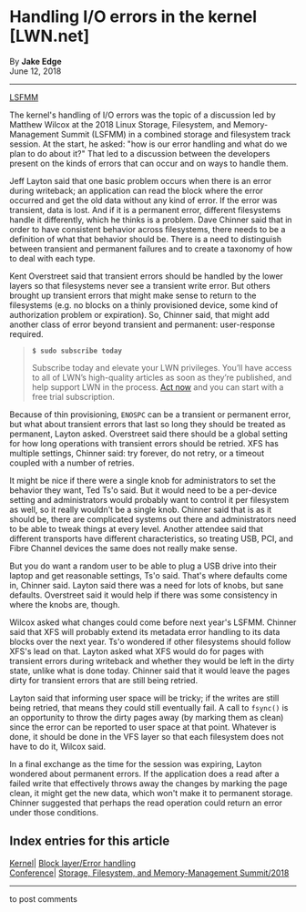 # Handling I/O errors in the kernel [LWN.net]

By **Jake Edge**  
June 12, 2018 

* * *

[LSFMM](/Articles/lsfmm2018/)

The kernel's handling of I/O errors was the topic of a discussion led by Matthew Wilcox at the 2018 Linux Storage, Filesystem, and Memory-Management Summit (LSFMM) in a combined storage and filesystem track session. At the start, he asked: "how is our error handling and what do we plan to do about it?" That led to a discussion between the developers present on the kinds of errors that can occur and on ways to handle them. 

Jeff Layton said that one basic problem occurs when there is an error during writeback; an application can read the block where the error occurred and get the old data without any kind of error. If the error was transient, data is lost. And if it is a permanent error, different filesystems handle it differently, which he thinks is a problem. Dave Chinner said that in order to have consistent behavior across filesystems, there needs to be a definition of what that behavior should be. There is a need to distinguish between transient and permanent failures and to create a taxonomy of how to deal with each type. 

Kent Overstreet said that transient errors should be handled by the lower layers so that filesystems never see a transient write error. But others brought up transient errors that might make sense to return to the filesystems (e.g. no blocks on a thinly provisioned device, some kind of authorization problem or expiration). So, Chinner said, that might add another class of error beyond transient and permanent: user-response required. 

> **`$ sudo subscribe today`**
> 
> Subscribe today and elevate your LWN privileges. You’ll have access to all of LWN’s high-quality articles as soon as they’re published, and help support LWN in the process. [Act now](https://lwn.net/Promo/nst-sudo/claim) and you can start with a free trial subscription. 

Because of thin provisioning, `ENOSPC` can be a transient or permanent error, but what about transient errors that last so long they should be treated as permanent, Layton asked. Overstreet said there should be a global setting for how long operations with transient errors should be retried. XFS has multiple settings, Chinner said: try forever, do not retry, or a timeout coupled with a number of retries. 

It might be nice if there were a single knob for administrators to set the behavior they want, Ted Ts'o said. But it would need to be a per-device setting and administrators would probably want to control it per filesystem as well, so it really wouldn't be a single knob. Chinner said that is as it should be, there are complicated systems out there and administrators need to be able to tweak things at every level. Another attendee said that different transports have different characteristics, so treating USB, PCI, and Fibre Channel devices the same does not really make sense. 

But you do want a random user to be able to plug a USB drive into their laptop and get reasonable settings, Ts'o said. That's where defaults come in, Chinner said. Layton said there was a need for lots of knobs, but sane defaults. Overstreet said it would help if there was some consistency in where the knobs are, though. 

Wilcox asked what changes could come before next year's LSFMM. Chinner said that XFS will probably extend its metadata error handling to its data blocks over the next year. Ts'o wondered if other filesystems should follow XFS's lead on that. Layton asked what XFS would do for pages with transient errors during writeback and whether they would be left in the dirty state, unlike what is done today. Chinner said that it would leave the pages dirty for transient errors that are still being retried. 

Layton said that informing user space will be tricky; if the writes are still being retried, that means they could still eventually fail. A call to `fsync()` is an opportunity to throw the dirty pages away (by marking them as clean) since the error can be reported to user space at that point. Whatever is done, it should be done in the VFS layer so that each filesystem does not have to do it, Wilcox said. 

In a final exchange as the time for the session was expiring, Layton wondered about permanent errors. If the application does a read after a failed write that effectively throws away the changes by marking the page clean, it might get the new data, which won't make it to permanent storage. Chinner suggested that perhaps the read operation could return an error under those conditions. 

  
Index entries for this article  
---  
[Kernel](/Kernel/Index)| [Block layer/Error handling](/Kernel/Index#Block_layer-Error_handling)  
[Conference](/Archives/ConferenceIndex/)| [Storage, Filesystem, and Memory-Management Summit/2018](/Archives/ConferenceIndex/#Storage_Filesystem_and_Memory-Management_Summit-2018)  
  


* * *

to post comments 
